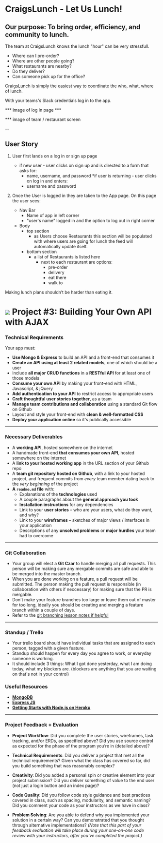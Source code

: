 # CraigsLunch - Let Us Lunch! 

## Our purpose: To bring order, efficiency, and community to lunch. 

The team at CraigsLunch knows the lunch "hour" can be very stressfull.

* Where can I pre-order?
* Where are other people going?
* What restaurants are nearby? 
* Do they deliver? 
* Can someone pick up for the office?

CraigsLunch is simply the easiest way to coordinate the who, what, where of lunch.

With your teams's Slack credentials log in to the app. 

*** image of log in page *** 

*** image of team / restaurant screen 

--

## User Story

1. User first lands on a log in or sign up page
	* if new user - user clicks on sign up and is directed to a form that asks for:
		- name, username, and password
	*if user is returning - user clicks on log in and enters:
		- username and password

2. Once the User is logged in they are taken to the App page. On this page the user sees:
	* Nav Bar
		- Name of app in left corner
		- "user's name" logged in and the option to log out in right corner
	* Body
		- top section
			* as Users choose Restaurants this section will be populated with where users are going for lunch the feed will automatically update itself. 
		- bottom section
			* a list of Restaurants is listed here
				- next to each restaurant are options:
					* pre-order
					* delivery 
					* eat there
					* walk to







Making lunch plans shouldn’t be harder than eating it.

# ![](https://ga-dash.s3.amazonaws.com/production/assets/logo-9f88ae6c9c3871690e33280fcf557f33.png) Project #3: Building Your Own API with AJAX

### Technical Requirements

Your app must:

* **Use Mongo & Express** to build an API and a front-end that consumes it
* **Create an API using at least 2 related models**, one of which should be a user
* Include **all major CRUD functions** in a **RESTful API** for at least one of those models
* **Consume your own API** by making your front-end with HTML, Javascript, & jQuery
* **Add authentication to your API** to restrict access to appropriate users
* **Craft thoughtful user stories together**, as a team
* **Manage team contributions and collaboration** using a standard Git flow on Github
* Layout and style your front-end with **clean & well-formatted CSS**
* **Deploy your application online** so it's publically accessible


---

### Necessary Deliverables

* A **working API**, hosted somewhere on the internet
* A handmade front-end **that consumes your own API**, hosted somewhere on the internet
* A **link to your hosted working app** in the URL section of your Github repo
* A **team git repository hosted on Github**, with a link to your hosted project, and frequent commits from _every_ team member dating back to the _very beginning_ of the project
* **A ``readme.md`` file** with:
    * Explanations of the **technologies** used
    * A couple paragraphs about the **general approach you took**
    * **Installation instructions** for any dependencies
    * Link to your **user stories** – who are your users, what do they want, and why?
    * Link to your **wireframes** – sketches of major views / interfaces in your application
    * Descriptions of any **unsolved problems** or **major hurdles** your team had to overcome

---

### Git Collaboration

* Your group will elect a **Git Czar** to handle merging all pull requests. This person will be making sure any mergable commits are safe and able to be merged into the master branch. 
* When you are done working on a feature, a pull request will be submitted. The person making the pull request is responsible (in collaboration with others if neccessary) for making sure that the PR is mergable.
* Don't make your feature branches too large or leave them out of master for too long, ideally you should be creating and merging a feature branch within a couple of days.
* Refer to the [git branching lesson notes if helpful](https://github.com/ga-students/wdi_lettuce_students/blob/master/w08/d04/INSTRUCTOR/branching.md)

---

### Standup / Trello

* Your trello board should have individual tasks that are assigned to each person, tagged with a given feature.
* Standup should happen for every day you agree to work, or everyday someone is working. 
* It should include 3 things: What I got done yesterday, what I am doing today, what my blockers are. (blockers are anything that you are waiting on that's not in your control)

### Useful Resources

* **[MongoDB](https://www.mongodb.org/)**
* **[Express JS](http://expressjs.com/)**
* **[Getting Starts with Node.js on Heroku](https://devcenter.heroku.com/articles/getting-started-with-nodejs)**

---

### Project Feedback + Evaluation

* __Project Workflow__: Did you complete the user stories, wireframes, task tracking, and/or ERDs, as specified above? Did you use source control as expected for the phase of the program you’re in (detailed above)?

* __Technical Requirements__: Did you deliver a project that met all the technical requirements? Given what the class has covered so far, did you build something that was reasonably complex?

* __Creativity__: Did you added a personal spin or creative element into your project submission? Did you deliver something of value to the end user (not just a login button and an index page)?

* __Code Quality__: Did you follow code style guidance and best practices covered in class, such as spacing, modularity, and semantic naming? Did you comment your code as your instructors as we have in class?

* __Problem Solving__: Are you able to defend why you implemented your solution in a certain way? Can you demonstrated that you thought through alternative implementations? _(Note that this part of your feedback evaluation will take place during your one-on-one code review with your instructors, after you've completed the project.)_





